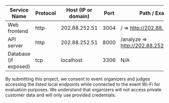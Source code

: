 | Service Name | Protocol | Host (IP or domain) | Port | Path / Example URL |
| --- | --- | --- | --- | --- |
| Web frontend | http | 202.88.252.51 | 3004 | / => http://202.88.252.51:3004/ |
| API server | http | 202.88.252.51 | 8000 | /analyze => http://202.88.252.51:8000/analyze |
| Database (if exposed) | tcp | localhost | 3306 | N/A |

By submitting this project, we consent to event organizers and judges accessing the listed local endpoints while connected to the event Wi-Fi for evaluation purposes. We understand that organizers will not access private customer data and will only use provided credentials.
